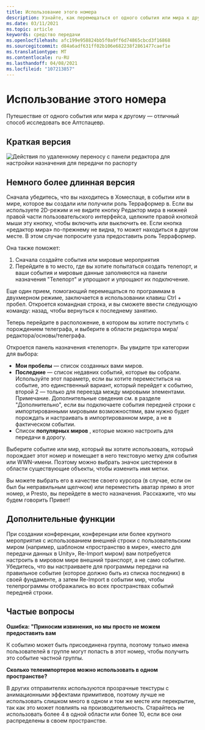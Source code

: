 ```yaml
---
title: Использование этого номера
description: Узнайте, как перемещаться от одного события или мира к другому с помощью телетранспорта в Алтспацевр.
ms.date: 03/11/2021
ms.topic: article
keywords: средство передачи
ms.openlocfilehash: afc199e958824bb5f0a9ff6d74865cbcd3f16868
ms.sourcegitcommit: d84a6adf631ff02b106e682238f2861477caef1e
ms.translationtype: MT
ms.contentlocale: ru-RU
ms.lasthandoff: 04/08/2021
ms.locfileid: "107213857"
---
```

# <a name="using-the-teleporter"></a>Использование этого номера

Путешествие от одного события или мира к другому — отличный способ исследовать все Алтспацевр.

## <a name="the-short-version"></a>Краткая версия

![Действия по удаленному переносу с панели редактора для настройки назначения для передачи по распорту](images/teleporter.png)

## <a name="the-slightly-longer-version"></a>Немного более длинная версия

Сначала убедитесь, что вы находитесь в Хомеспаце, в событии или в мире, которое вы создали или получили роль Терраформер в. Если вы используете 2D-режим и не видите кнопку Редактор мира в нижней правой части пользовательского интерфейса, щелкните правой кнопкой мыши эту кнопку, чтобы включить или выключить ее. Если кнопка «редактор мира» по-прежнему не видна, то может находиться в другом месте. В этом случае попросите узла предоставить роль Терраформер.

Она также поможет: 
1. Сначала создайте события или мировые мероприятия
2. Перейдите в то место, где вы хотите попытаться создать телепорт, и ваши события и мировые данные заполняются на панели назначения "Телепорт" и упрощают и упрощают их подключение.

Еще один прием, помогающий перемещаться по программам в двухмерном режиме, заключается в использовании клавиш Ctrl + пробел. Откроется командная строка, и вы сможете ввести следующую команду: назад, чтобы вернуться к последнему занятию. 

Теперь перейдите в расположение, в котором вы хотите поступить с порождением телеграфа, и выберите в области редактора мира/редактора/основы/телеграфа.

Откроется панель назначения «телепорт». Вы увидите три категории для выбора:

* **Мои пробелы** — список созданных вами миров.
* **Последние** — список недавних событий, которые вы собрали. Используйте этот параметр, если вы хотите переместиться на событие, это единственный вариант, который перейдет к событию, второй 2 — только для переезда между мировыми элементами. Примечание. Дополнительные сведения см. в разделе "Дополнительно", если вы подключаете события передней строки с импортированными мировыми возможностями, вам нужно будет порождать и настраивать в импортированном мире, а не в фактическом событии.
* Список **популярных миров** , которые можно настроить для передачи в дорогу.

Выберите событие или мир, который вы хотите использовать, который порождает этот номер и помещает в него текстовую метку для события или WWN-имени. Поэтому можно выбрать значок шестеренки в области существующие объекты, чтобы изменить имя метки.

Вы можете выбрать его в качестве своего курсора (в случае, если он был бы неправильным щелчком) или переместить аватар прямо в этот номер, и Presto, вы перейдете в место назначения. Расскажите, что мы будем говорить Привет!

## <a name="advanced-features"></a>Дополнительные функции

При создании конференции, конференции или более крупного мероприятия с использованием внешней строки с пользовательским миром (например, шаблоном «пространство в мире», «место для передачи данных в Unity», Re-Import миром) вам потребуется настроить в мировом мире внешний транспорт, а не само событие. Убедитесь, что вы настраиваете для программы передачи на правильное событие (которое должно быть из списка последних) в своей фундаменте, а затем Re-Import в событии мир, чтобы телепрограммы отображались во всех пространствах событий передней строки.

## <a name="faqs"></a>Частые вопросы

**Ошибка: "Приносим извинения, но мы просто не можем предоставить вам**

К событию может быть присоединена группа, поэтому только имена пользователей в группе могут попасть в этот номер, чтобы получить это событие частной группы.

**Сколько телеимпортеров можно использовать в одном пространстве?**

В других отправителях используются прозрачные текстуры с анимационными эффектами примитивов, поэтому лучше не использовать слишком много в одном и том же месте или перекрытие, так как это может повлиять на производительность. Старайтесь не использовать более 4 в одной области или более 10, если все они распределены в своем пространстве.
